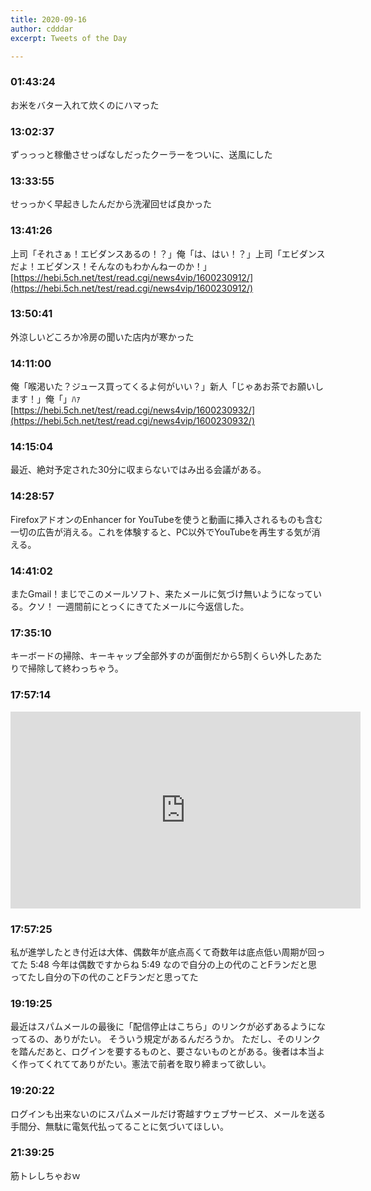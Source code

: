```yaml
---
title: 2020-09-16
author: cdddar
excerpt: Tweets of the Day

---
```


### 01:43:24

お米をバター入れて炊くのにハマった

### 13:02:37

ずっっっと稼働させっぱなしだったクーラーをついに、送風にした

### 13:33:55

せっっかく早起きしたんだから洗濯回せば良かった

### 13:41:26

上司「それさぁ！エビダンスあるの！？」俺「は、はい！？」上司「エビダンスだよ！エビダンス！そんなのもわかんねーのか！」
[https://hebi.5ch.net/test/read.cgi/news4vip/1600230912/](https://hebi.5ch.net/test/read.cgi/news4vip/1600230912/)

### 13:50:41

外涼しいどころか冷房の聞いた店内が寒かった

### 14:11:00

俺「喉渇いた？ジュース買ってくるよ何がいい？」新人「じゃあお茶でお願いします！」俺「」ﾊｧ
[https://hebi.5ch.net/test/read.cgi/news4vip/1600230932/](https://hebi.5ch.net/test/read.cgi/news4vip/1600230932/)

### 14:15:04

最近、絶対予定された30分に収まらないではみ出る会議がある。

### 14:28:57

FirefoxアドオンのEnhancer for YouTubeを使うと動画に挿入されるものも含む一切の広告が消える。これを体験すると、PC以外でYouTubeを再生する気が消える。

### 14:41:02

またGmail！まじでこのメールソフト、来たメールに気づけ無いようになっている。クソ！
一週間前にとっくにきてたメールに今返信した。

### 17:35:10

キーボードの掃除、キーキャップ全部外すのが面倒だから5割くらい外したあたりで掃除して終わっちゃう。

### 17:57:14

<iframe width="560" height="315" src="https://www.youtube.com/embed/5FnTJe-G038" frameborder="0" allow="accelerometer; autoplay; encrypted-media; gyroscope; picture-in-picture" allowfullscreen></iframe>

### 17:57:25

私が進学したとき付近は大体、偶数年が底点高くて奇数年は底点低い周期が回ってた
5:48
今年は偶数ですからね
5:49
なので自分の上の代のことFランだと思ってたし自分の下の代のことFランだと思ってた

### 19:19:25

最近はスパムメールの最後に「配信停止はこちら」のリンクが必ずあるようになってるの、ありがたい。
そういう規定があるんだろうか。
ただし、そのリンクを踏んだあと、ログインを要するものと、要さないものとがある。後者は本当よく作ってくれててありがたい。憲法で前者を取り締まって欲しい。

### 19:20:22

ログインも出来ないのにスパムメールだけ寄越すウェブサービス、メールを送る手間分、無駄に電気代払ってることに気づいてほしい。

### 21:39:25

筋トレしちゃおｗ
